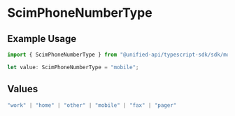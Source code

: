 # ScimPhoneNumberType

## Example Usage

```typescript
import { ScimPhoneNumberType } from "@unified-api/typescript-sdk/sdk/models/shared";

let value: ScimPhoneNumberType = "mobile";
```

## Values

```typescript
"work" | "home" | "other" | "mobile" | "fax" | "pager"
```